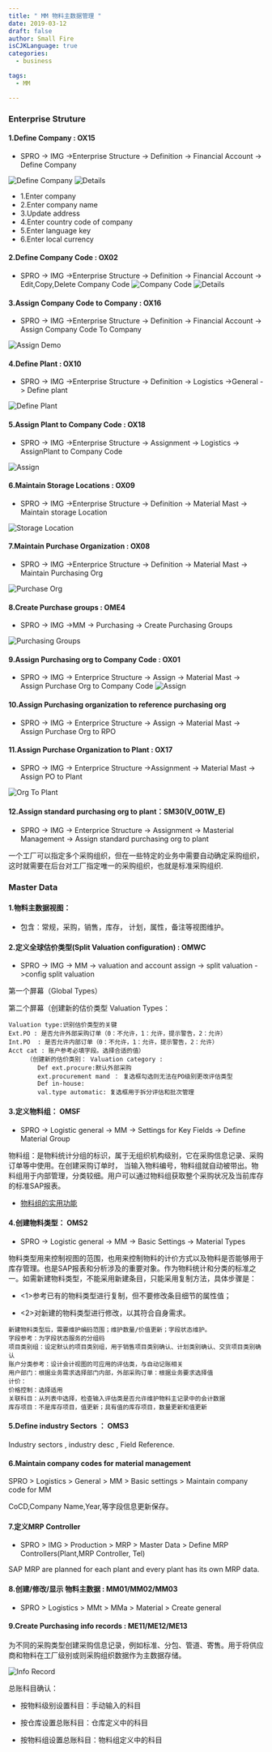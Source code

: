 ```yaml
---
title: " MM 物料主数据管理 "
date: 2019-03-12
draft: false
author: Small Fire
isCJKLanguage: true
categories: 
  - business

tags: 
  - MM

---
```



### Enterprise Struture ###

#### 1.Define Company : OX15

   - SPRO -> IMG ->Enterprise Structure -> Definition -> Financial Account -> Define Company

![Define Company](/images/MMMasterData/1.png)
![Details](/images/MMMasterData/2.png)

- 1.Enter company                     
- 2.Enter company name            
- 3.Update address
- 4.Enter country code of company 
- 5.Enter language key 
- 6.Enter local currency

#### 2.Define Company Code : OX02

  - SPRO -> IMG ->Enterprise Structure -> Definition -> Financial Account -> Edit,Copy,Delete Company Code
![Company Code](/images/MMMasterData/3.png)
![Details](/images/MMMasterData/4.png)

#### 3.Assign Company Code to Company : OX16

  - SPRO -> IMG ->Enterprise Structure -> Definition -> Financial Account -> Assign Company Code To Company

![Assign Demo](/images/MMMasterData/5.png)

#### 4.Define Plant : OX10

  - SPRO -> IMG ->Enterprise Structure -> Definition -> Logistics ->General -> Define plant

![Define Plant](/images/MMMasterData/6.png)

#### 5.Assign Plant to Company Code : OX18

  - SPRO -> IMG ->Enterprise Structure -> Assignment -> Logistics -> AssignPlant to Company Code

![Assign](/images/MMMasterData/7.png)

#### 6.Maintain Storage Locations : OX09

  - SPRO -> IMG ->Enterprise Structure -> Definition -> Material Mast -> Maintain storage Location

![Storage Location](/images/MMMasterData/8.png)

#### 7.Maintain Purchase Organization : OX08

   - SPRO -> IMG ->Enterprice Structure -> Definition -> Material Mast -> Maintain Purchasing Org

![Purchase Org](/images/MMMasterData/9.png)

#### 8.Create Purchase groups : OME4

 - SPRO -> IMG ->MM -> Purchasing -> Create Purchasing Groups

![Purchasing Groups](/images/MMMasterData/10.png)

#### 9.Assign Purchasing org to Company Code : OX01

 - SPRO -> IMG -> Enterprice Structure -> Assign -> Material Mast  -> Assign Purchase Org to Company Code
![Assign](/images/MMMasterData/11.png)

#### 10.Assign Purchasing organization to reference purchasing org

  - SPRO -> IMG -> Enterprice Structure -> Assign -> Material Mast -> Assign Purchase Org to RPO

#### 11.Assign Purchase Organization to Plant : OX17

  - SPRO -> IMG -> Enterprice Structure ->Assignment -> Material Mast -> Assign PO to Plant

![Org To Plant](/images/MMMasterData/12.png)

#### 12.Assign  standard purchasing org to plant：SM30(V_001W_E)

- SPRO -> IMG -> Enterprice Structure -> Assignment -> Masterial Management -> Assign standard purchasing org to plant

一个工厂可以指定多个采购组织，但在一些特定的业务中需要自动确定采购组织，这时就需要在后台对工厂指定唯一的采购组织，也就是标准采购组织.

###  Master Data ###

#### 1.物料主数据视图：

  - 包含：常规，采购，销售，库存， 计划，属性，备注等视图维护。

#### 2.定义全球估价类型(Split Valuation configuration) : OMWC

  - SPRO -> IMG -> MM -> valuation and account assign -> split valuation ->config split valuation


   第一个屏幕（Global Types）

   第二个屏幕（创建新的估价类型 Valuation Types：

```JS
Valuation type:识别估价类型的关键
Ext.PO : 是否允许外部采购订单（0：不允许，1：允许，提示警告，2：允许）
Int.PO  : 是否允许内部订单（0：不允许，1：允许，提示警告，2：允许）
Acct cat : 账户参考必填字段。选择合适的值）
     （创建新的估价类别： Valuation category :
        Def ext.procure:默认外部采购
        ext.procurement mand ： 复选框勾选则无法在PO级别更改评估类型
        Def in-house:
        val.type automatic: 复选框用于拆分评估和批次管理
```
#### 3.定义物料组： OMSF

  - SPRO -> Logistic general -> MM -> Settings for Key Fields -> Define Material Group

 物料组：是物料统计分组的标识，属于无组织机构级别，它在采购信息记录、采购订单等中使用。在创建采购订单时， 当输入物料编号，物料组就自动被带出。物料组用于内部管理，分类较细。用户可以通过物料组获取整个采购状况及当前库存的标准SAP报表。

- [物料组的实用功能](https://blog.csdn.net/weixin_40672823/article/details/109766124)

#### 4.创建物料类型： OMS2

  - SPRO -> Logistic general -> MM -> Basic Settings -> Material Types

物料类型用来控制视图的范围，也用来控制物料的计价方式以及物料是否能够用于库存管理。也是SAP报表和分析涉及的重要对象。作为物料统计和分类的标准之一。如需新建物料类型，不能采用新建条目，只能采用复制方法，具体步骤是：

  - <1>参考已有的物料类型进行复制，但不要修改条目细节的属性值；

  - <2>对新建的物料类型进行修改，以其符合自身需求。

```JS
新建物料类型后，需要维护编码范围；维护数量/价值更新；字段状态维护。
字段参考：为字段状态服务的分组码
项目类别组：设定默认的项目类别组，用于销售项目类别确认、计划类别确认、交货项目类别确认
账户分类参考：设计会计视图的可应用的评估类，与自动记账相关
用户部门：根据业务需求选择部门内部，外部采购订单：根据业务要求选择值
计价：
价格控制：选择适用
关联科目：从列表中选择，检查输入评估类是否允许维护物料主记录中的会计数据
库存项目：不是库存项目，值更新；具有值的库存项目，数量更新和值更新
```

#### 5.Define industry Sectors ： OMS3

  Industry sectors , industry desc , Field Reference.

#### 6.Maintain company codes for material management

  SPRO > Logistics > General > MM > Basic settings > Maintain company code for MM

  CoCD,Company Name,Year,等字段信息更新保存。

#### 7.定义MRP Controller

 - SPRO > IMG > Production > MRP > Master Data > Define MRP Controllers(Plant,MRP Controller, Tel)

  SAP MRP are planned for each plant and every plant has its own MRP data.

#### 8.创建/修改/显示 物料主数据 : MM01/MM02/MM03

  - SPRO > Logistics > MMt > MMa > Material > Create general

#### 9.Create Purchasing info records : ME11/ME12/ME13

  为不同的采购类型创建采购信息记录，例如标准、分包、管道、寄售。用于将供应商和物料在工厂级别或则采购组织数据作为主数据存储。

![Info Record](/images/MM/MMInfoRecord.png)

总账科目确认：

 - 按物料级别设置科目：手动输入的科目

 - 按仓库设置总账科目：仓库定义中的科目

 - 按物料组设置总账科目：物料组定义中的科目

